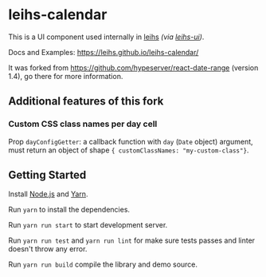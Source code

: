 # leihs-calendar

This is a UI component used internally in [leihs](https://github.com/leihs/leihs) _(via [leihs-ui](https://github.com/leihs/leihs-ui))_.

Docs and Examples: <https://leihs.github.io/leihs-calendar/>

It was forked from <https://github.com/hypeserver/react-date-range> (version 1.4), go there for more information.

## Additional features of this fork

### Custom CSS class names per day cell

Prop `dayConfigGetter`: a callback function with `day` (`Date` object) argument, must return an object of shape `{ customClassNames: "my-custom-class"}`. 

## Getting Started

Install [Node.js](https://nodejs.org/en/download) and [Yarn](https://yarnpkg.com/lang/en/).

Run `yarn` to install the dependencies.

Run `yarn run start` to start development server.

Run `yarn run test` and `yarn run lint` for make sure tests passes and linter doesn't throw any error.

Run `yarn run build` compile the library and demo source.


